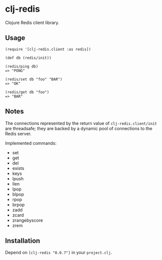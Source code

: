 # clj-redis

Clojure Redis client library.

## Usage

    (require '[clj-redis.client :as redis])
    
    (def db (redis/init))
    
    (redis/ping db)
    => "PONG"

    (redis/set db "foo" "BAR")
    => "OK"

    (redis/get db "foo")
    => "BAR"

## Notes

The connections represented by the return value of `clj-redis.client/init` are threadsafe; they are backed by a dynamic pool of connections to the Redis server.

Implemented commands:

* set
* get
* del
* exists
* keys
* lpush
* llen
* lpop
* blpop
* rpop
* brpop
* zadd
* zcard
* zrangebyscore
* zrem

## Installation

Depend on `[clj-redis "0.0.7"]` in your `project.clj`.
